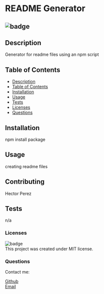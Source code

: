 # README Generator

       
        
##          ![badge](https://img.shields.io/badge/license-MIT-brightgreen)



## Description
Generator for readme files using an npm script
        
## Table of Contents
* [Description](#Description) <br>
* [Table of Contents](#Table-of-Contents) <br>
* [Installation](#Installation) <br>
* [Usage](#Usage) <br>
* [Tests](#Tests) <br>
* [Licenses](#Licenses) <br>
* [Questions](#Questions) 

## Installation
npm install package

## Usage
creating readme files

## Contributing
Hector Perez

## Tests
n/a

### Licenses
![badge](https://img.shields.io/badge/license-MIT-brightgreen) <br>
This project was created under MIT license.

### Questions
Contact me:

[Github](https://www.github.com/hpere102) <br>
[Email](mailto:hpere102@fiu.edu)
        
        
        